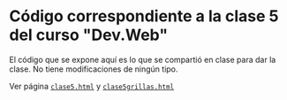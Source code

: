 # Código correspondiente a la clase 5 del curso "Dev.Web"

El código que se expone aquí es lo que se compartió en clase para dar la clase. No tiene modificaciones de ningún tipo.

Ver página [`clase5.html`](https://sidval.github.io/www/curso/utn/dw/c5/clase5.html) y [`clase5grillas.html`](https://sidval.github.io/www/curso/utn/dw/c5/clase5grillas.html)